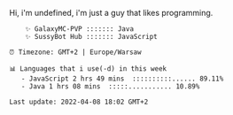 Hi, i'm undefined, i'm just a guy that likes programming.

```⚡ Latest projects:
    ✨ GalaxyMC-PVP ::::::: Java
    ✨ SussyBot Hub ::::::: JavaScript
```

```
⏰ Timezone: GMT+2 | Europe/Warsaw

📊 Languages that i use(-d) in this week
   - JavaScript 2 hrs 49 mins  ::::::::::...... 89.11%
   - Java 1 hrs 08 mins  :::::........... 10.89%
```

`Last update: 2022-04-08 18:02 GMT+2`

